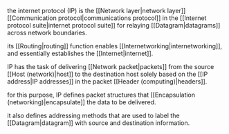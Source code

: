 the internet protocol (IP) is the [[Network layer|network layer]] [[Communication protocol|communications protocol]] in the [[Internet protocol suite|internet protocol suite]] for relaying [[Datagram|datagrams]] across network boundaries. 

its [[Routing|routing]] function enables [[Internetworking|internetworking]], and essentially establishes the [[Internet|internet]].

IP has the task of delivering [[Network packet|packets]] from the source [[Host (network)|host]] to the destination host solely based on the [[IP address|IP addresses]] in the packet [[Header (computing)|headers]].

for this purpose, IP defines packet structures that [[Encapsulation (networking)|encapsulate]] the data to be delivered.

it also defines addressing methods that are used to label the [[Datagram|datagram]] with source and destination information.